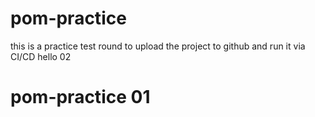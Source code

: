 # pom-practice
this is a practice test round to upload the project to github and run it via CI/CD
hello 02
# pom-practice 01